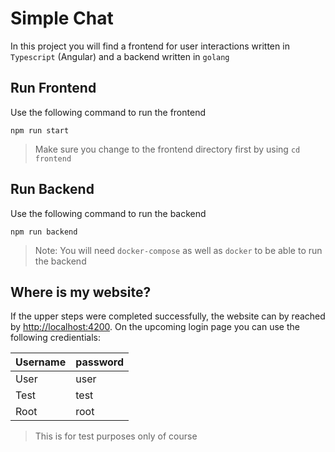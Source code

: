 # Simple Chat

In this project you will find a frontend for user interactions written in `Typescript` (Angular) and a backend written in `golang`

## Run Frontend

Use the following command to run the frontend
```
npm run start
```
> Make sure you change to the frontend directory first by using `cd frontend`

## Run Backend

Use the following command to run the backend
```
npm run backend
```
> Note: You will need `docker-compose` as well as `docker` to be able to run the backend

## Where is my website?

If the upper steps were completed successfully, the website can by reached by
[http://localhost:4200](http://localhost:4200). On the upcoming login page you can use the following credientials:

Username|password
--- | ---
User|user
Test|test
Root|root

> This is for test purposes only of course
